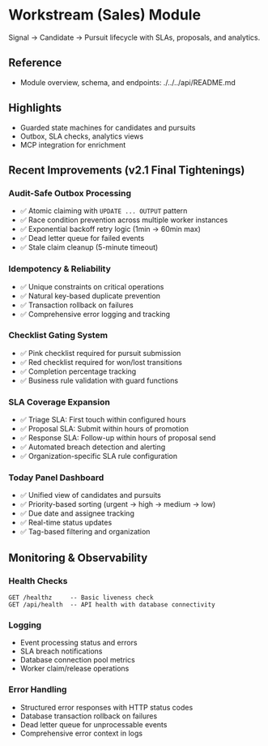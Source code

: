# Workstream (Sales) Module

Signal → Candidate → Pursuit lifecycle with SLAs, proposals, and analytics.

## Reference

- Module overview, schema, and endpoints: ./../../api/README.md

## Highlights

- Guarded state machines for candidates and pursuits
- Outbox, SLA checks, analytics views
- MCP integration for enrichment

## Recent Improvements (v2.1 Final Tightenings)

### Audit-Safe Outbox Processing
- ✅ Atomic claiming with `UPDATE ... OUTPUT` pattern
- ✅ Race condition prevention across multiple worker instances
- ✅ Exponential backoff retry logic (1min → 60min max)
- ✅ Dead letter queue for failed events
- ✅ Stale claim cleanup (5-minute timeout)

### Idempotency & Reliability
- ✅ Unique constraints on critical operations
- ✅ Natural key-based duplicate prevention
- ✅ Transaction rollback on failures
- ✅ Comprehensive error logging and tracking

### Checklist Gating System
- ✅ Pink checklist required for pursuit submission
- ✅ Red checklist required for won/lost transitions
- ✅ Completion percentage tracking
- ✅ Business rule validation with guard functions

### SLA Coverage Expansion
- ✅ Triage SLA: First touch within configured hours
- ✅ Proposal SLA: Submit within hours of promotion
- ✅ Response SLA: Follow-up within hours of proposal send
- ✅ Automated breach detection and alerting
- ✅ Organization-specific SLA rule configuration

### Today Panel Dashboard
- ✅ Unified view of candidates and pursuits
- ✅ Priority-based sorting (urgent → high → medium → low)
- ✅ Due date and assignee tracking
- ✅ Real-time status updates
- ✅ Tag-based filtering and organization

## Monitoring & Observability

### Health Checks
```
GET /healthz     -- Basic liveness check
GET /api/health  -- API health with database connectivity
```

### Logging
- Event processing status and errors
- SLA breach notifications
- Database connection pool metrics
- Worker claim/release operations

### Error Handling
- Structured error responses with HTTP status codes
- Database transaction rollback on failures
- Dead letter queue for unprocessable events
- Comprehensive error context in logs
